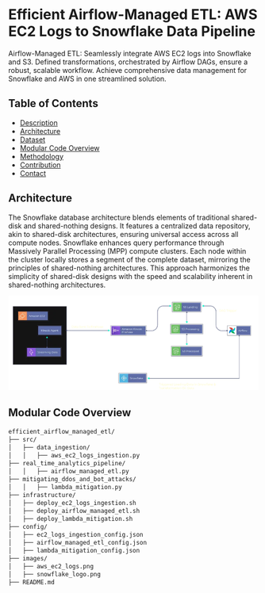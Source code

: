 # Efficient Airflow-Managed ETL: AWS EC2 Logs to Snowflake Data Pipeline

Airflow-Managed ETL: Seamlessly integrate AWS EC2 logs into Snowflake and S3. Defined transformations, orchestrated by Airflow DAGs, ensure a robust, scalable workflow. Achieve comprehensive data management for Snowflake and AWS in one streamlined solution.

## Table of Contents    
  
- [Description](#description)
- [Architecture](#architecture)
- [Dataset](#Dataset)
- [Modular Code Overview](#modular-code-overview)
- [Methodology](#Methodology)
- [Contribution](#contribution)
- [Contact](#contact)
  
## Architecture

The Snowflake database architecture blends elements of traditional shared-disk and shared-nothing designs. It features a centralized data repository, akin to shared-disk architectures, ensuring universal access across all compute nodes. Snowflake enhances query performance through Massively Parallel Processing (MPP) compute clusters. Each node within the cluster locally stores a segment of the complete dataset, mirroring the principles of shared-nothing architectures. This approach harmonizes the simplicity of shared-disk designs with the speed and scalability inherent in shared-nothing architectures.

![diagram](https://github.com/diegovillatoromx/Airflow-Managed-ETL-for-Snowflake-and-AWS-Data/blob/main/data_architecture.png)

## Modular Code Overview

```arduino
efficient_airflow_managed_etl/
├── src/
│   ├── data_ingestion/
│   │   ├── aws_ec2_logs_ingestion.py
├── real_time_analytics_pipeline/
│   │   ├── airflow_managed_etl.py
├── mitigating_ddos_and_bot_attacks/
│   │   ├── lambda_mitigation.py
├── infrastructure/
│   ├── deploy_ec2_logs_ingestion.sh
│   ├── deploy_airflow_managed_etl.sh
│   ├── deploy_lambda_mitigation.sh
├── config/
│   ├── ec2_logs_ingestion_config.json
│   ├── airflow_managed_etl_config.json
│   ├── lambda_mitigation_config.json
├── images/
│   ├── aws_ec2_logs.png
│   ├── snowflake_logo.png
├── README.md
```
